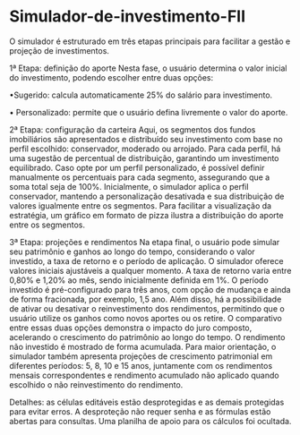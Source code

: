 # Simulador-de-investimento-FII
O simulador é estruturado em três etapas principais para facilitar a gestão e projeção de investimentos.

1ª Etapa: definição do aporte
Nesta fase, o usuário determina o valor inicial do investimento, podendo escolher entre duas opções:

•Sugerido: calcula automaticamente 25% do salário para investimento.

•	Personalizado: permite que o usuário defina livremente o valor do aporte.

2ª Etapa: configuração da carteira
Aqui, os segmentos dos fundos imobiliários são apresentados e distribuído seu investimento com base no perfil escolhido: conservador, moderado ou arrojado. Para cada perfil, há uma sugestão de percentual de distribuição, garantindo um investimento equilibrado.
Caso opte por um perfil personalizado, é possível definir manualmente os percentuais para cada segmento, assegurando que a soma total seja de 100%. Inicialmente, o simulador aplica o perfil conservador, mantendo a personalização desativada e sua distribuição de valores igualmente entre os segmentos.
Para facilitar a visualização da estratégia, um gráfico em formato de pizza ilustra a distribuição do aporte entre os segmentos.

3ª Etapa: projeções e rendimentos
Na etapa final, o usuário pode simular seu patrimônio e ganhos ao longo do tempo, considerando o valor investido, a taxa de retorno e o período de aplicação. O simulador oferece valores iniciais ajustáveis a qualquer momento.
A taxa de retorno varia entre 0,80% e 1,20% ao mês, sendo inicialmente definida em 1%. O período investido é pré-configurado para três anos, com opção de mudança e ainda de forma fracionada, por exemplo, 1,5 ano. Além disso, há a possibilidade de ativar ou desativar o reinvestimento dos rendimentos, permitindo que o usuário utilize os ganhos como novos aportes ou os retire. O comparativo entre essas duas opções demonstra o impacto do juro composto, acelerando o crescimento do patrimônio ao longo do tempo. O rendimento não investido é mostrado de forma acumulada.
Para maior orientação, o simulador também apresenta projeções de crescimento patrimonial em diferentes períodos: 5, 8, 10 e 15 anos, juntamente com os rendimentos mensais correspondentes e rendimento acumulado não aplicado quando escolhido o não reinvestimento do rendimento.

Detalhes: as células editáveis estão desprotegidas e as demais protegidas para evitar erros. A desproteção não requer senha e as fórmulas estão abertas para consultas. Uma planilha de apoio para os cálculos foi ocultada.
